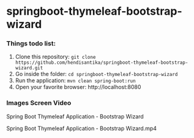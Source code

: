 # springboot-thymeleaf-bootstrap-wizard
### Things todo list:
1. Clone this repository: `git clone https://github.com/hendisantika/springboot-thymeleaf-bootstrap-wizard.git`
2. Go inside the folder: `cd springboot-thymeleaf-bootstrap-wizard`
3. Run the application: `mvn clean spring-boot:run`
4. Open your favorite browser: http://localhost:8080

### Images Screen Video

Spring Boot Thymeleaf Application - Bootstrap Wizard

Spring Boot Thymeleaf Application - Bootstrap Wizard.mp4
